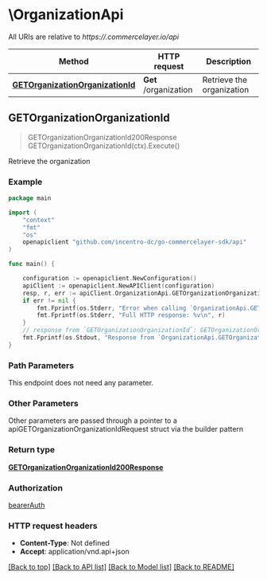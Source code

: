 # \OrganizationApi

All URIs are relative to *https://.commercelayer.io/api*

Method | HTTP request | Description
------------- | ------------- | -------------
[**GETOrganizationOrganizationId**](OrganizationApi.md#GETOrganizationOrganizationId) | **Get** /organization | Retrieve the organization



## GETOrganizationOrganizationId

> GETOrganizationOrganizationId200Response GETOrganizationOrganizationId(ctx).Execute()

Retrieve the organization



### Example

```go
package main

import (
    "context"
    "fmt"
    "os"
    openapiclient "github.com/incentro-dc/go-commercelayer-sdk/api"
)

func main() {

    configuration := openapiclient.NewConfiguration()
    apiClient := openapiclient.NewAPIClient(configuration)
    resp, r, err := apiClient.OrganizationApi.GETOrganizationOrganizationId(context.Background()).Execute()
    if err != nil {
        fmt.Fprintf(os.Stderr, "Error when calling `OrganizationApi.GETOrganizationOrganizationId``: %v\n", err)
        fmt.Fprintf(os.Stderr, "Full HTTP response: %v\n", r)
    }
    // response from `GETOrganizationOrganizationId`: GETOrganizationOrganizationId200Response
    fmt.Fprintf(os.Stdout, "Response from `OrganizationApi.GETOrganizationOrganizationId`: %v\n", resp)
}
```

### Path Parameters

This endpoint does not need any parameter.

### Other Parameters

Other parameters are passed through a pointer to a apiGETOrganizationOrganizationIdRequest struct via the builder pattern


### Return type

[**GETOrganizationOrganizationId200Response**](GETOrganizationOrganizationId200Response.md)

### Authorization

[bearerAuth](../README.md#bearerAuth)

### HTTP request headers

- **Content-Type**: Not defined
- **Accept**: application/vnd.api+json

[[Back to top]](#) [[Back to API list]](../README.md#documentation-for-api-endpoints)
[[Back to Model list]](../README.md#documentation-for-models)
[[Back to README]](../README.md)

